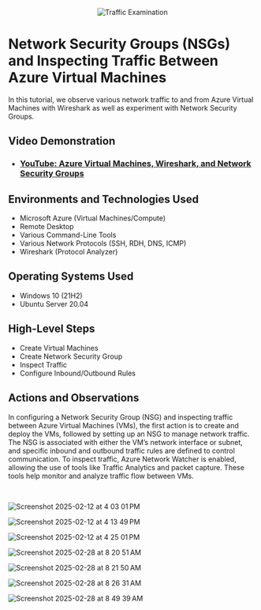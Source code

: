 <p align="center">
<img src="https://i.imgur.com/Ua7udoS.png" alt="Traffic Examination"/>
</p>

<h1>Network Security Groups (NSGs) and Inspecting Traffic Between Azure Virtual Machines</h1>
In this tutorial, we observe various network traffic to and from Azure Virtual Machines with Wireshark as well as experiment with Network Security Groups. <br />


<h2>Video Demonstration</h2>

- ### [YouTube: Azure Virtual Machines, Wireshark, and Network Security Groups](https://youtu.be/TYBc_WmoGFE)

<h2>Environments and Technologies Used</h2>

- Microsoft Azure (Virtual Machines/Compute)
- Remote Desktop
- Various Command-Line Tools
- Various Network Protocols (SSH, RDH, DNS, ICMP)
- Wireshark (Protocol Analyzer)

<h2>Operating Systems Used </h2>

- Windows 10 (21H2)
- Ubuntu Server 20.04

<h2>High-Level Steps</h2>

- Create Virtual Machines
- Create Network Security Group
- Inspect Traffic
- Configure Inbound/Outbound Rules

<h2>Actions and Observations</h2>

<p>
In configuring a Network Security Group (NSG) and inspecting traffic between Azure Virtual Machines (VMs), the first action is to create and deploy the VMs, followed by setting up an NSG to manage network traffic. The NSG is associated with either the VM’s network interface or subnet, and specific inbound and outbound traffic rules are defined to control communication. To inspect traffic, Azure Network Watcher is enabled, allowing the use of tools like Traffic Analytics and packet capture. These tools help monitor and analyze traffic flow between VMs.
</p>
<br />

![Screenshot 2025-02-12 at 4 03 01 PM](https://github.com/user-attachments/assets/42c6a7e5-41ec-4b82-9ffb-6818f878b902)

![Screenshot 2025-02-12 at 4 13 49 PM](https://github.com/user-attachments/assets/89ccabdf-7c85-4efe-9955-eef9f170a8e4)

![Screenshot 2025-02-12 at 4 25 01 PM](https://github.com/user-attachments/assets/00e2afe4-9d8b-4770-a381-c417f876db30)

![Screenshot 2025-02-28 at 8 20 51 AM](https://github.com/user-attachments/assets/0aa66b08-e005-4661-a338-6ca534af4989)

![Screenshot 2025-02-28 at 8 21 50 AM](https://github.com/user-attachments/assets/6907ec32-9292-4789-ac55-5633cc1dfc5e)

![Screenshot 2025-02-28 at 8 26 31 AM](https://github.com/user-attachments/assets/e52d1047-f7ef-42e6-bfa5-3d5b38534847)

![Screenshot 2025-02-28 at 8 49 39 AM](https://github.com/user-attachments/assets/adff6847-4a84-4e35-b9e6-ef3c4968cbd3)


<br />
